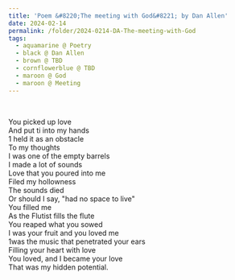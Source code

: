 ```yaml
---
title: 'Poem &#8220;The meeting with God&#8221; by Dan Allen'
date: 2024-02-14
permalink: /folder/2024-0214-DA-The-meeting-with-God
tags:
  - aquamarine @ Poetry
  - black @ Dan Allen
  - brown @ TBD
  - cornflowerblue @ TBD
  - maroon @ God
  - maroon @ Meeting
---
```


<br>

<p>
You picked up love<br>
And put ti into my hands<br>
1 held it as an obstacle<br>
To my thoughts<br>
I was one of the empty barrels<br>
I made a lot of sounds<br>
Love that you poured into me<br>
Filed my hollowness<br>
The sounds died<br>
Or should I say, "had no space to live"<br>
You filled me<br>
As the Flutist fills the flute<br>
You reaped what you sowed<br>
I was your fruit and you loved me<br>
1was the music that penetrated your ears<br>
Filling your heart with love<br>
You loved, and I became your love<br>
That was my hidden potential.<br>
</p>